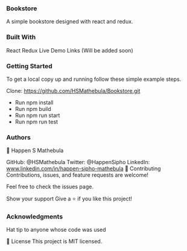 ### Bookstore
A simple bookstore designed with react and redux.

### Built With
React
Redux
Live Demo Links
(Will be added soon)

### Getting Started
To get a local copy up and running follow these simple example steps.

Clone: https://github.com/HSMathebula/Bookstore.git

- Run npm install
- Run npm build
- Run npm run start
- Run npm run test

### Authors
👤 Happen S Mathebula

GitHub: @HSMathebula
Twitter: @HappenSipho
LinkedIn: www.linkedin.com/in/happen-sipho-mathebula
🤝 Contributing
Contributions, issues, and feature requests are welcome!

Feel free to check the issues page.

Show your support
Give a ⭐️ if you like this project!

### Acknowledgments
Hat tip to anyone whose code was used

📝 License
This project is MIT licensed.